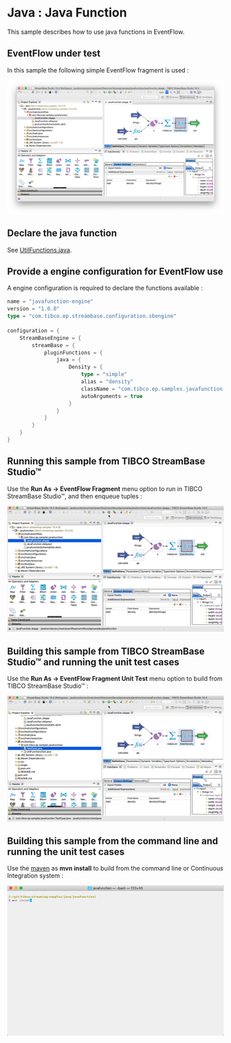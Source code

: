 # Java : Java Function

This sample describes how to use java functions in EventFlow.

## EventFlow under test

In this sample the following simple EventFlow fragment is used :

![Density](images/Density.png)

## Declare the java function

See [UtilFunctions.java](../../main/java/com/tibco/ep/samples/javafunction/UtilFunctions.java).


## Provide a engine configuration for EventFlow use

A engine configuration is required to declare the functions available :

```scala
name = "javafunction-engine"
version = "1.0.0"
type = "com.tibco.ep.streambase.configuration.sbengine"

configuration = {
    StreamBaseEngine = {
        streamBase = {
            pluginFunctions = {
                java = {
                    Density = {
                        type = "simple"
                        alias = "density"
                        className = "com.tibco.ep.samples.javafunction.UtilFunctions"
                        autoArguments = true
                    }
                }
            }
        }
    }
}

```

## Running this sample from TIBCO StreamBase Studio&trade;

Use the **Run As -> EventFlow Fragment** menu option to run in TIBCO StreamBase Studio&trade;, and then enqueue tuples :

![RunFromStudio](images/studio.gif)

## Building this sample from TIBCO StreamBase Studio&trade; and running the unit test cases

Use the **Run As -> EventFlow Fragment Unit Test** menu option to build from TIBCO StreamBase Studio&trade; :

![RunFromStudio](images/studiounit.gif)

## Building this sample from the command line and running the unit test cases

Use the [maven](https://maven.apache.org) as **mvn install** to build from the command line or Continuous Integration system :

![maven](images/maven.gif)
